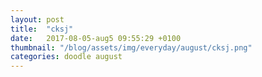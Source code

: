 ```yaml
---
layout: post
title:  "cksj"
date:   2017-08-05-aug5 09:55:29 +0100
thumbnail: "/blog/assets/img/everyday/august/cksj.png"
categories: doodle august
---
```

